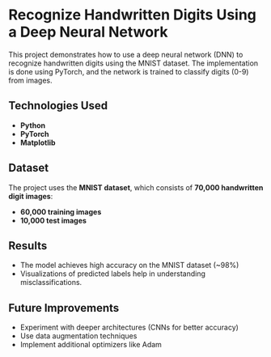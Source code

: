 # Recognize Handwritten Digits Using a Deep Neural Network

This project demonstrates how to use a deep neural network (DNN) to recognize handwritten digits using the MNIST dataset. The implementation is done using PyTorch, and the network is trained to classify digits (0-9) from images.

## Technologies Used
- **Python**
- **PyTorch**
- **Matplotlib**

## Dataset
The project uses the **MNIST dataset**, which consists of **70,000 handwritten digit images**:
- **60,000 training images**
- **10,000 test images**

## Results
- The model achieves high accuracy on the MNIST dataset (~98%)
- Visualizations of predicted labels help in understanding misclassifications.

## Future Improvements
- Experiment with deeper architectures (CNNs for better accuracy)
- Use data augmentation techniques
- Implement additional optimizers like Adam
